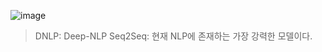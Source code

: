 ![image](https://user-images.githubusercontent.com/39285147/179484128-68bf59c6-2ec6-4208-adda-eede63c30f36.png)

> DNLP: Deep-NLP
> Seq2Seq: 현재 NLP에 존재하는 가장 강력한 모델이다.
